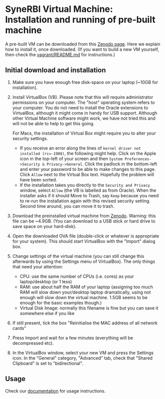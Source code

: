 # SyneRBI Virtual Machine: Installation and running of pre-built machine

A pre-built VM can be downloaded from this [Zenodo page](https://doi.org/10.5281/zenodo.3552234). Here we explain
how to install it, once downloaded. (If you want to build a new VM yourself, then check the [vagrant/README.md](vagrant/README.md) for instructions.)

## Initial download and installation


1. Make sure you have enough free disk-space on your laptop (~10GB for installation).

2. Install VirtualBox (VB). Please note that this will require administrator permissions on your computer. The "host" operating system refers to your computer. 
You do not need to install the Oracle extensions to VirtualBox, although it might come in handy for USB support. 
Although other Virtual Machine software might work, we have not tried this and will not be able to help to get this going.
    
   For Macs, the installation of Virtual Box might require you to alter your security settings. 
    - If you receive an error along the lines of `kernel driver not installed (rc=-1908)`, the following might help. Click on the Apple icon in the top-left of your screen and then `System Preferences->Security & Privacy->General`. Click the padlock in the bottom-left and enter your password to be able to make changes to this page. Click `Allow` next to the Virtual Box text. Hopefully the problem will have been sorted.
    - If the installation takes you directly to the `Security and Privacy` window, select `Allow` (the VB is labelled as from Oracle). When the installer asks if it should Move to Trash, say `Keep` because you need to re-run the installation again with this revised security setting. Second time around, you can move it to trash.

3. Download the preinstalled virtual machine from [Zenodo](https://doi.org/10.5281/zenodo.3552234).
Warning: this file can be ~4.9GB. (You can download to a USB stick or hard drive to save space on your hard-disk).

4. Open the downloaded OVA file (double-click or whatever is appropriate for your system). This should start VirtualBox with the "Import" dialog box.

5. Change settings of the virtual machine (you can still change this afterwards by using the Settings menu of VirtualBox). The only things that need your attention:
	- CPU: use the same number of CPUs (i.e. cores) as your laptop/desktop (or 1 less)
	- RAM: use about half the RAM of your laptop (assigning too much RAM will slow down your/desktop laptop dramatically, using not enough will slow down the virtual machine. 1.5GB seems to be enough for the basic examples though.)
	- Virtual Disk Image: normally this filename is fine but you can save it somewhere else if you like

6. If still present, tick the box "Reinitialise the MAC address of all network cards"

7. Press Import and wait for a few minutes (everything will be decompressed etc).

8. In the VirtualBox window, select your new VM and press the Settings icon. In the "General" category, "Advanced" tab, check that "Shared Clipboard" is set to "bidirectional".


## Usage

Check our [documentation](documentation/README.md) for usage instructions.

